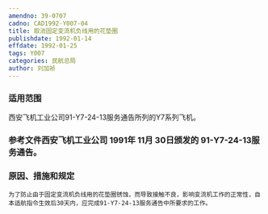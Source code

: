 ```yaml
---
amendno: 39-0707  
cadno: CAD1992-Y007-04  
title: 取消固定变流机负线用的花垫圈  
publishdate: 1992-01-14  
effdate: 1992-01-25  
tags: Y007  
categories: 民航总局  
author: 刘加祯  
---
```

  
### 适用范围  
西安飞机工业公司91-Y7-24-13服务通告所列的Y7系列飞机。  
  
<!--more-->  
### 参考文件西安飞机工业公司 1991年 11月 30日颁发的 91-Y7-24-13服务通告。  
  
### 原因、措施和规定  
    为了防止由于固定变流机负线用的花垫圈锈蚀，而导致接触不良，影响变流机工作的正常性，自本适航指令生效后30天内，应完成91-Y7-24-13服务通告中所要求的工作。  
